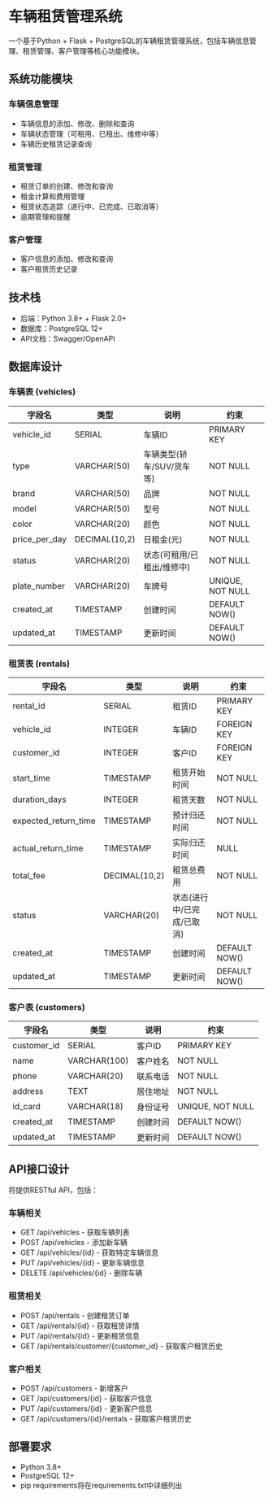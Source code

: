 # 车辆租赁管理系统

一个基于Python + Flask + PostgreSQL的车辆租赁管理系统，包括车辆信息管理、租赁管理、客户管理等核心功能模块。

## 系统功能模块

### 车辆信息管理
- 车辆信息的添加、修改、删除和查询
- 车辆状态管理（可租用、已租出、维修中等）
- 车辆历史租赁记录查询

### 租赁管理
- 租赁订单的创建、修改和查询
- 租金计算和费用管理
- 租赁状态追踪（进行中、已完成、已取消等）
- 逾期管理和提醒

### 客户管理
- 客户信息的添加、修改和查询
- 客户租赁历史记录

## 技术栈

- 后端：Python 3.8+ + Flask 2.0+
- 数据库：PostgreSQL 12+
- API文档：Swagger/OpenAPI

## 数据库设计

### 车辆表 (vehicles)
| 字段名 | 类型 | 说明 | 约束 |
|--------|------|------|------|
| vehicle_id | SERIAL | 车辆ID | PRIMARY KEY |
| type | VARCHAR(50) | 车辆类型(轿车/SUV/货车等) | NOT NULL |
| brand | VARCHAR(50) | 品牌 | NOT NULL |
| model | VARCHAR(50) | 型号 | NOT NULL |
| color | VARCHAR(20) | 颜色 | NOT NULL |
| price_per_day | DECIMAL(10,2) | 日租金(元) | NOT NULL |
| status | VARCHAR(20) | 状态(可租用/已租出/维修中) | NOT NULL |
| plate_number | VARCHAR(20) | 车牌号 | UNIQUE, NOT NULL |
| created_at | TIMESTAMP | 创建时间 | DEFAULT NOW() |
| updated_at | TIMESTAMP | 更新时间 | DEFAULT NOW() |

### 租赁表 (rentals)
| 字段名 | 类型 | 说明 | 约束 |
|--------|------|------|------|
| rental_id | SERIAL | 租赁ID | PRIMARY KEY |
| vehicle_id | INTEGER | 车辆ID | FOREIGN KEY |
| customer_id | INTEGER | 客户ID | FOREIGN KEY |
| start_time | TIMESTAMP | 租赁开始时间 | NOT NULL |
| duration_days | INTEGER | 租赁天数 | NOT NULL |
| expected_return_time | TIMESTAMP | 预计归还时间 | NOT NULL |
| actual_return_time | TIMESTAMP | 实际归还时间 | NULL |
| total_fee | DECIMAL(10,2) | 租赁总费用 | NOT NULL |
| status | VARCHAR(20) | 状态(进行中/已完成/已取消) | NOT NULL |
| created_at | TIMESTAMP | 创建时间 | DEFAULT NOW() |
| updated_at | TIMESTAMP | 更新时间 | DEFAULT NOW() |

### 客户表 (customers)
| 字段名 | 类型 | 说明 | 约束 |
|--------|------|------|------|
| customer_id | SERIAL | 客户ID | PRIMARY KEY |
| name | VARCHAR(100) | 客户姓名 | NOT NULL |
| phone | VARCHAR(20) | 联系电话 | NOT NULL |
| address | TEXT | 居住地址 | NOT NULL |
| id_card | VARCHAR(18) | 身份证号 | UNIQUE, NOT NULL |
| created_at | TIMESTAMP | 创建时间 | DEFAULT NOW() |
| updated_at | TIMESTAMP | 更新时间 | DEFAULT NOW() |

## API接口设计

将提供RESTful API，包括：

### 车辆相关
- GET /api/vehicles - 获取车辆列表
- POST /api/vehicles - 添加新车辆
- GET /api/vehicles/{id} - 获取特定车辆信息
- PUT /api/vehicles/{id} - 更新车辆信息
- DELETE /api/vehicles/{id} - 删除车辆

### 租赁相关
- POST /api/rentals - 创建租赁订单
- GET /api/rentals/{id} - 获取租赁详情
- PUT /api/rentals/{id} - 更新租赁信息
- GET /api/rentals/customer/{customer_id} - 获取客户租赁历史

### 客户相关
- POST /api/customers - 新增客户
- GET /api/customers/{id} - 获取客户信息
- PUT /api/customers/{id} - 更新客户信息
- GET /api/customers/{id}/rentals - 获取客户租赁历史

## 部署要求

- Python 3.8+
- PostgreSQL 12+
- pip requirements将在requirements.txt中详细列出
